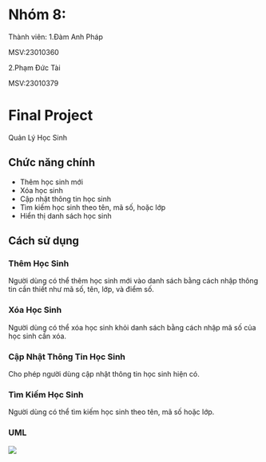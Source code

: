# Nhóm 8:
Thành viên:
1.Đàm Anh Pháp 

MSV:23010360 

2.Phạm Đức Tài 

MSV:23010379


# Final Project
Quản Lý Học Sinh

## Chức năng chính
  - Thêm học sinh mới
  - Xóa học sinh
  - Cập nhật thông tin học sinh
  - Tìm kiếm học sinh theo tên, mã số, hoặc lớp
  - Hiển thị danh sách học sinh
## Cách sử dụng

### Thêm Học Sinh

Người dùng có thể thêm học sinh mới vào danh sách bằng cách nhập thông tin cần thiết như mã số, tên, lớp, và điểm số.

### Xóa Học Sinh

Người dùng có thể xóa học sinh khỏi danh sách bằng cách nhập mã số của học sinh cần xóa.

### Cập Nhật Thông Tin Học Sinh

Cho phép người dùng cập nhật thông tin học sinh hiện có.

### Tìm Kiếm Học Sinh

Người dùng có thể tìm kiếm học sinh theo tên, mã số hoặc lớp.

### UML

<img src="https://imgur.com/a/8ucuqAp">
